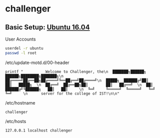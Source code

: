challenger
==========

Basic Setup: [Ubuntu 16.04](https://github.com/jnwarp/cloud/blob/master/distro/ubuntu.md)
------------

User Accounts
```bash
userdel -r ubuntu
passwd -l root
```

/etc/update-motd.d/00-header
```
printf "          Welcome to Challenger, the\n  ███████╗██████╗  ██████╗████████╗███████╗\n  ██╔════╝██╔══██╗██╔════╝╚══██╔══╝██╔════╝\n  █████╗  ██████╔╝██║        ██║   █████╗  \n  ██╔══╝  ██╔══██╗██║        ██║   ██╔══╝  \n  ██║     ██████╔╝╚██████╗   ██║   ██║     \n  ╚═╝     ╚═════╝  ╚═════╝   ╚═╝   ╚═╝     \n      server for the college of IST!\n\n"
```

/etc/hostname
```
challenger
```

/etc/hosts
```
127.0.0.1 localhost challenger
```
